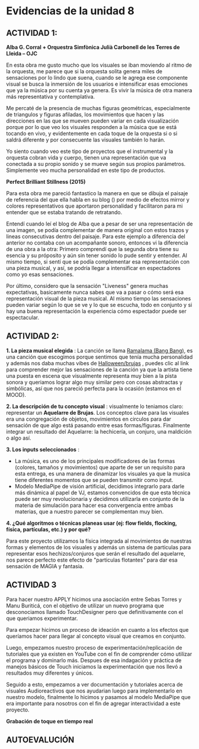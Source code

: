 # Evidencias de la unidad 8

## ACTIVIDAD 1:

**Alba G. Corral + Orquestra Simfònica Julià Carbonell de les Terres de Lleida – OJC**

En esta obra me gusto mucho que los visuales se iban moviendo al ritmo de la orquesta, me parece que si la orquesta solita genera miles de sensaciones por lo lindo que suena, cuando se le agrega ese componente visual se busca la inmersión de los usuarios e intensificar esas emociones que ya la música por su cuenta ya genera. Es vivir la música de otra manera más representativa y contemplativa. 

Me percaté de la presencia de muchas figuras geométricas, especialmente de triangulos y figuras afiladas, los movimientos que hacen y las direcciones en las que se mueven pueden variar en cada visualización porque por lo que veo los visuales responden a la música que se está tocando en vivo, y evidentemente en cada toque de la orquesta si o si saldrá diferente y por consecuente las visuales también lo harán. 

Yo siento cuando veo este tipo de proyectos que el instrumental y la orquesta cobran vida y cuerpo, tienen una representación que va conectada a su propio sonido y se mueve según sus propios parámetros. Simplemente veo mucha personalidad en este tipo de productos. 

**Perfect Brilliant Stillness (2015)**


Para esta obra me pareció fantastico la manera en que se dibuja el paisaje de referencia del que ella habla en su blog () por medio de efectos mirror y colores representativos que aportaron personalidad y facilitaron para mi entender que se estaba tratando de retratando. 

Entendí cuando leí el blog de Alba que a pesar de ser una representación de una imagen, se podía complementar de manera original con estos trazos y lineas consecutivas dentro del paisaje. Para este ejemplo a diferencia del anterior no contaba con un acompañante sonoro, entonces vi la diferencia de una obra a la otra: Primero comprendí que la segunda obra tiene su esencia y su próposito y aún sin tener sonido lo pude sentir y entender. Al mismo tiempo, si sentí que se podía complementar esa representación con una pieza musical, y así, se podría llegar a intensificar en espectadores como yo esas sensaciones. 



Por último, considero que la sensación "Liveness" genera muchas expectativas, basicamente nunca sabes que va a pasar o cómo será esa representación visual de la pieza musical. Al mismo tiempo las sensaciones pueden variar según lo que se ve y lo que se escucha, todo en conjunto y si hay una buena representación la experiencia cómo espectador puede ser espectacular. 

## ACTIVIDAD 2:

**1. La pieza musical elegida** : La canción se llama [Ramalama (Bang Bang)](https://www.youtube.com/watch?v=YuGe533mWiA&t=4s), es una canción que escogimos porque sentimos que tenía mucha personalidad y además nos daba muchas vibes de [Halloween/brujas](https://www.youtube.com/watch?v=9RNQ_kl-gBk&list=RD9RNQ_kl-gBk&start_radio=1) , puedes clic al link para comprender mejor las sensaciones de la canción ya que la artista tiene una puesta en escena que visualmente representa muy bien a la pista sonora y queriamos lograr algo muy similar pero con cosas abstractas y simbólicas, así que nos pareció perfecta para la ocasión (estamos en el MOOD). 

**2. La descripción de tu concepto visual** : visualmente lo teniamos claro: representar un **Aquelarre de Brujas**. Los conceptos clave para las visuales era una congregación de objetos, movimientos en circulos para dar sensación de que algo está pasando entre esas formas/figuras. Finalmente integrar un resultado del Aquelarre: la hechicería, un conjuro, una maldición o algo así. 

**3. Los inputs seleccionados** :  

- La música, es uno de los principales modificadores de las formas (colores, tamaños y movimientos) que aparte de ser un requisito para esta entrega, es una manera de dinamizar los visuales ya que la musica tiene diferentes momentos que se pueden transmitir como input. 
- Modelo MediaPipe de visión artificial, decidimos integrarlo para darle más dinámica al papel de VJ, estamos convencidos de que esta técnica puede ser muy revolucionaria y decidimos utilizarla en conjunto de la materia de simulación para hacer esa convergencia entre ambas materias, que a nuestro parecer se complementan muy bien.


**4. ¿Qué algoritmos o técnicas planeas usar (ej: flow fields, flocking, física, partículas, etc.) y por qué?**

Para este proyecto utilizamos la física integrada al movimientos de nuestras formas y elementos de los visuales y además un sistema de particulas para representar esos hechizos/conjuros que serán el resultado del aquelarre, nos parece perfecto este efecto de "particulas flotantes" para dar esa sensación de MAGIA y fantasia. 

## ACTIVIDAD 3

Para hacer nuestro APPLY hicimos una asociación entre Sebas Torres y Manu Buriticá, con el objetivo de utilizar un nuevo programa que desconociamos llamado TouchDesigner pero que definitivamente con el que queriamos experimentar. 

Para empezar hicimos un proceso de ideación en cuanto  a los efectos que queríamos hacer para llegar al concepto visual que creamos en conjunto.

Luego, empezamos nuestro proceso de experimentación/replicación de tutoriales que ya existen en YouTube con el fin de comprender cómo utilizar el programa y dominarlo más. Despues de esa indagación y práctica de manejos básicos de Touch iniciamos la experimentación que nos llevó a resultados muy diferentes y únicos. 

Seguido a esto, empezamos a ver documentación y tutoriales acerca de visuales Audioreactivos que nos ayudarian luego para implementarlo en nuestro modelo, finalmente lo hicimos y pasamos al modelo MediaPipe que era importante para nosotros con el fin de agregar interactividad a este proyecto. 

**Grabación de toque en tiempo real**


## AUTOEVALUCIÓN
